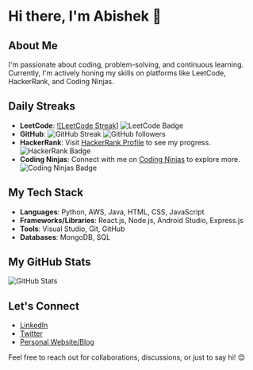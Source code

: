 # Hi there, I'm Abishek 👋

## About Me
I'm passionate about coding, problem-solving, and continuous learning. Currently, I'm actively honing my skills on platforms like LeetCode, HackerRank, and Coding Ninjas.

## Daily Streaks
- **LeetCode**: [![LeetCode Streak]](https://leetcode.com/abishekcsecs)
  <img src="https://img.shields.io/badge/LeetCode-abishekcsecs-brightgreen" alt="LeetCode Badge">
- **GitHub**: ![GitHub Streak](https://github-readme-streak-stats.herokuapp.com/?user=Abishek-ak7)
  <img src="https://img.shields.io/github/followers/Abishek-ak7?style=social" alt="GitHub followers">
- **HackerRank**: Visit [HackerRank Profile](https://www.hackerrank.com/Abishek777) to see my progress.
  <img src="https://img.shields.io/badge/HackerRank-Abishek777-brightgreen" alt="HackerRank Badge">
- **Coding Ninjas**: Connect with me on [Coding Ninjas](https://www.codingninjas.com/studio/profile/Abishek77) to explore more.
  <img src="https://img.shields.io/badge/Coding%20Ninjas-abishek77-blue" alt="Coding Ninjas Badge">

## My Tech Stack
- **Languages**: Python, AWS, Java, HTML, CSS, JavaScript
- **Frameworks/Libraries**: React.js, Node.js, Android Studio, Express.js
- **Tools**: Visual Studio, Git, GitHub
- **Databases**: MongoDB, SQL

## My GitHub Stats
![GitHub Stats](https://github-readme-stats.vercel.app/api?username=Abishek-ak7&show_icons=true&theme=dark)

## Let's Connect
- [LinkedIn](https://www.linkedin.com/in/abishek-n7/)
- [Twitter](your-twitter-profile)
- [Personal Website/Blog](your-website)

Feel free to reach out for collaborations, discussions, or just to say hi! 😊
